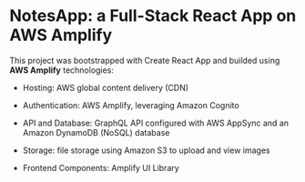 # NotesApp: a Full-Stack React App on AWS Amplify

This project was bootstrapped with Create React App and builded using **AWS Amplify** technologies:

- Hosting: AWS global content delivery (CDN)

- Authentication: AWS Amplify, leveraging Amazon Cognito

- API and Database: GraphQL API configured with AWS AppSync and an Amazon DynamoDB (NoSQL) database

- Storage: file storage using Amazon S3 to upload and view images

- Frontend Components: Amplify UI Library 